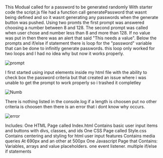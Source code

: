 
This Modual called for a password to be generated randomly 
With starter code the script.js file had a function call generatePassword
that wasnt being defined and so it wasnt generating any passwords when the generate button was pushed.
Using two promts the first prompt was answered 
choosing a number between 8 and 128. 
The second prompt was called when user chose and number less than 8 and more
than 128.
If no value was put in then there was an alert that said "This needs a value".
Below the prompts and if/else if statement there is loop for the "password" variable that
can be done to infinitly generate passwords. this loop only worked for two loops 
and I had no idea why but now it works properly.

![prompt](https://user-images.githubusercontent.com/89751339/185727879-c950b1d0-241a-46b1-85b8-d9176cf5435c.png)

I first started using input elements inside my html file with the ability to check box the
password criteria but that created an issue where i was unable to get the prompt to work
properly so i trashed it completley 

![Numb](https://user-images.githubusercontent.com/89751339/185727887-553997bc-dd77-4d4e-aa7d-6190f60531cd.png)

There is nothing listed in the console.log
if a length is choosen put no other criteria is choosen then there is an error that i dont
know why occurs.

![error](https://user-images.githubusercontent.com/89751339/185727902-fe0df7df-5a37-4f67-bd61-343c7730e2a3.png)

Includes:
One HTML Page called
Index.html
Contains basic user input items and buttons with divs, classes, and ids
One CSS Page called
Style.css
Contains centering and styling for html user input features
Contains media queries At 690px and an other at 500px
One Javascript Page that Contains: Variables, arrays and value placeholders. one event listener. multiple if/else if statements
